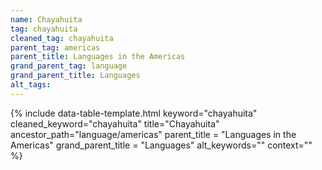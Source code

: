 ```yaml
---
name: Chayahuita
tag: chayahuita
cleaned_tag: chayahuita
parent_tag: americas
parent_title: Languages in the Americas
grand_parent_tag: language
grand_parent_title: Languages
alt_tags: 
---
```


{% include data-table-template.html 
  keyword="chayahuita" 
  cleaned_keyword="chayahuita" 
  title="Chayahuita"
  ancestor_path="language/americas" 
  parent_title = "Languages in the Americas"
  grand_parent_title = "Languages"
  alt_keywords=""
  context=""
%}


